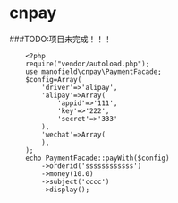 # cnpay
###TODO:项目未完成！！！


        <?php
        require("vendor/autoload.php");
        use manofield\cnpay\PaymentFacade;
        $config=Array(
            'driver'=>'alipay',
            'alipay'=>Array(
                'appid'=>'111',
                'key'=>'222',
                'secret'=>'333'
            ),
            'wechat'=>Array(
            ),
        );
        echo PaymentFacade::payWith($config)
            ->orderid('ssssssssssss')
            ->money(10.0)
            ->subject('cccc')
            ->display();

